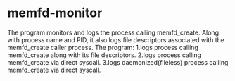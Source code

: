 # memfd-monitor
The program monitors and logs the process calling memfd_create. Along with process name and PID, it also logs file descriptors associated with the memfd_create caller process. 
The program:
1.logs process calling memfd_create along with its file descriptors.
2.logs process calling memfd_create via direct syscall.
3.logs daemonized(fileless) process calling memfd_create via direct syscall.
